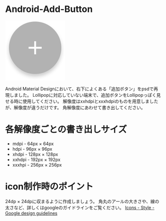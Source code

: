 # Android-Add-Button
![add button](add_button.png "add button")

Android Material Designにおいて、右下によくある「追加ボタン」をpsdで再現しました。
Lollipopに対応していない端末で、追加ボタンをLollipopっぽく見せる時に使用してください。
解像度はxxhdpiとxxxhdpiのものを用意しましたが、解像度が違うだけです。
角解像度にあわせて書き出してください。

# 各解像度ごとの書き出しサイズ
- mdpi - 64px × 64px
- hdpi - 96px × 96px
- xhdpi - 128px × 128px
- xxhdpi - 192px × 192px
- xxxhpi - 256px × 256px

# icon制作時のポイント
24dp × 24dpに収まるように作成しましょう。
角丸のアールの大きさや、線の太さなど、詳しくはgoogleのガイドラインをご覧ください。
[Icons - Style - Google design guidelines](http://www.google.com/design/spec/style/icons.html#icons-system-icons)
